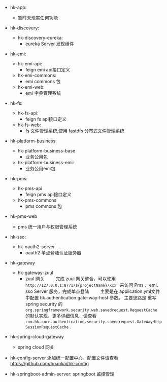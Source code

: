 - hk-app:
	- 暂时未现实任何功能

- hk-discovery:
	- hk-discovery-eureka: 
		- eureka Server 发现组件
   
- hk-emi:
	- hk-emi-api: 
		- feign emi api接口定义
	- hk-emi-commons: 
		- emi commons 包
	- hk-emi-web: 
		- emi 字典管理系统

- hk-fs:
	- hk-fs-api: 
		- feign fs api接口定义
	- hk-fs-web: 
		- fs 文件管理系统,使用 fastdfs 分布式文件管理系统

- hk-platform-business:
	- hk-platform-business-base
		- 业务公用包
	- hk-platform-business-emi:
		- 业务公用emi包

- hk-pms:
	- hk-pms-api
		-  feign pms api接口定义
	- hk-pms-commons
		-  pms commons 包

- hk-pms-web
	-  pms 统一用户与权限管理系统

- hk-sso:
	- hk-oauth2-server
		-  oauth2 单点登陆认证服务器

- hk-gateway
	- hk-gateway-zuul
		- zuul 网关
		  &nbsp;&nbsp;&nbsp;&nbsp;&nbsp;&nbsp;&nbsp;&nbsp;完成 zuul 网关整合，可以使用 `http://127.0.0.1:8771/${projectName}/xxx ` 来访问 Pms 、emi、 sso Server 服务，完成单点登陆
		&nbsp;&nbsp;&nbsp;&nbsp;&nbsp;&nbsp;&nbsp;&nbsp;主要是在 application.yml文件中配置 hk.authentication.gate-way-host 参数。
		主要思路是 重写spring security 的 `org.springframework.security.web.savedrequest.RequestCache` 的默认实现，更多详细信息，请查看 `com.hk.core.authentication.security.savedrequest.GateWayHttpSessionRequestCache` .

- hk-spring-cloud-gateway
	-  spring cloud 网关

- hk-config-server
添加统一配置中心，配置文件请查看  https://github.com/huankai/hk-config

- hk-springboot-admin-server:
springboot 监控管理

